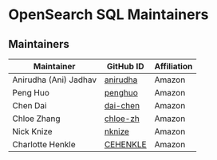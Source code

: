 # OpenSearch SQL Maintainers

## Maintainers

| Maintainer | GitHub ID | Affiliation |
| --------------- | --------- | ----------- |
| Anirudha (Ani) Jadhav | [anirudha](https://github.com/anirudha) | Amazon |
| Peng Huo | [penghuo](https://github.com/penghuo) | Amazon |
| Chen Dai | [dai-chen](https://github.com/dai-chen) | Amazon |
| Chloe Zhang | [chloe-zh](https://github.com/chloe-zh) | Amazon |
| Nick Knize | [nknize](https://github.com/nknize) | Amazon |
| Charlotte Henkle | [CEHENKLE](https://github.com/CEHENKLE) | Amazon |